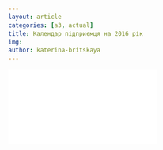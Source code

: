 ```yaml
---
layout: article
categories: [a3, actual]
title: Календар підприємця на 2016 рік 
img: 
author: katerina-britskaya
--- 
```

![Календар підприємця на 2016 рік](/images/Kalendar.pdf)
